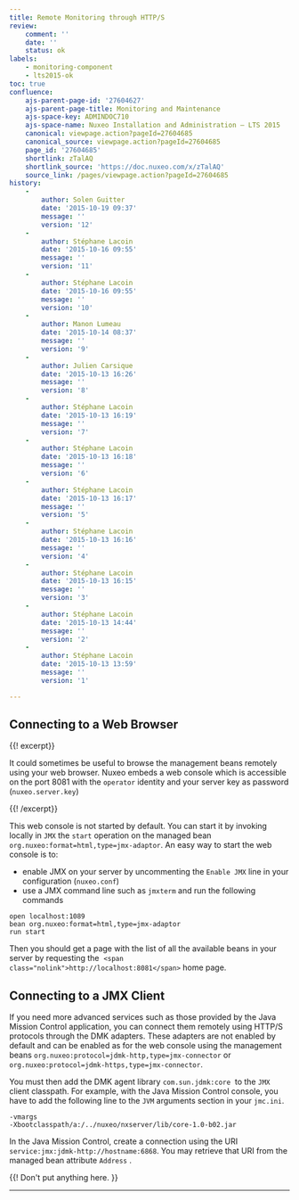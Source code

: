```yaml
---
title: Remote Monitoring through HTTP/S
review:
    comment: ''
    date: ''
    status: ok
labels:
    - monitoring-component
    - lts2015-ok
toc: true
confluence:
    ajs-parent-page-id: '27604627'
    ajs-parent-page-title: Monitoring and Maintenance
    ajs-space-key: ADMINDOC710
    ajs-space-name: Nuxeo Installation and Administration — LTS 2015
    canonical: viewpage.action?pageId=27604685
    canonical_source: viewpage.action?pageId=27604685
    page_id: '27604685'
    shortlink: zTalAQ
    shortlink_source: 'https://doc.nuxeo.com/x/zTalAQ'
    source_link: /pages/viewpage.action?pageId=27604685
history:
    - 
        author: Solen Guitter
        date: '2015-10-19 09:37'
        message: ''
        version: '12'
    - 
        author: Stéphane Lacoin
        date: '2015-10-16 09:55'
        message: ''
        version: '11'
    - 
        author: Stéphane Lacoin
        date: '2015-10-16 09:55'
        message: ''
        version: '10'
    - 
        author: Manon Lumeau
        date: '2015-10-14 08:37'
        message: ''
        version: '9'
    - 
        author: Julien Carsique
        date: '2015-10-13 16:26'
        message: ''
        version: '8'
    - 
        author: Stéphane Lacoin
        date: '2015-10-13 16:19'
        message: ''
        version: '7'
    - 
        author: Stéphane Lacoin
        date: '2015-10-13 16:18'
        message: ''
        version: '6'
    - 
        author: Stéphane Lacoin
        date: '2015-10-13 16:17'
        message: ''
        version: '5'
    - 
        author: Stéphane Lacoin
        date: '2015-10-13 16:16'
        message: ''
        version: '4'
    - 
        author: Stéphane Lacoin
        date: '2015-10-13 16:15'
        message: ''
        version: '3'
    - 
        author: Stéphane Lacoin
        date: '2015-10-13 14:44'
        message: ''
        version: '2'
    - 
        author: Stéphane Lacoin
        date: '2015-10-13 13:59'
        message: ''
        version: '1'

---
```

## Connecting to a Web Browser

{{! excerpt}}

It could sometimes be useful to browse the management beans remotely using your web browser. Nuxeo embeds a web console which is accessible on the port 8081 with the&nbsp;`operator` identity and your server key as password (`nuxeo.server.key`)

{{! /excerpt}}

This web console is not started by default.
You can start it by invoking locally in&nbsp;`JMX` the&nbsp;`start` operation on the managed bean `org.nuxeo:format=html,type=jmx-adaptor`.
An easy way to start the web console is to:

*   enable JMX on your server by uncommenting the&nbsp;`Enable JMX` line in your configuration (`nuxeo.conf`)
*   use a JMX command line such as&nbsp;`jmxterm` and run the following commands

```text
open localhost:1089
bean org.nuxeo:format=html,type=jmx-adaptor
run start
```

Then you should get a page with the list of all the available beans in your server by requesting the&nbsp; `<span class="nolink">http://localhost:8081</span>` home page.

## Connecting to a JMX Client

If you need more advanced services such as those provided by the Java Mission Control application, you can connect them remotely using HTTP/S protocols through the DMK adapters. These adapters are not enabled by default and can be enabled as for the web console using the management beans `org.nuxeo:protocol=jdmk-http,type=jmx-connector` or `org.nuxeo:protocol=jdmk-https,type=jmx-connector`.

You must then add the DMK agent library `com.sun.jdmk:core`&nbsp; to the `JMX` client classpath. For example, with the&nbsp;Java Mission Control console, you have to add the following line to the&nbsp;`JVM` arguments section in your&nbsp;`jmc.ini`.

```text
-vmargs
-Xbootclasspath/a:/../nuxeo/nxserver/lib/core-1.0-b02.jar
```

In the Java Mission Control, create a connection using the URI `service:jmx:jdmk-http://hostname:6868`. You may retrieve that URI from the managed bean attribute `Address` .

{{! Don't put anything here. }}

* * *